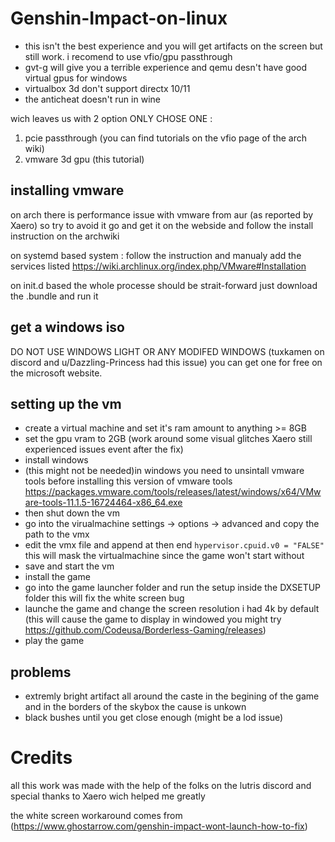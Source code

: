 # Genshin-Impact-on-linux
* this isn't the best experience and you will get artifacts on the screen but still work.
i recomend to use vfio/gpu passthrough
* gvt-g will give you a terrible experience and qemu desn't have good virtual gpus for windows
* virtualbox 3d don't support directx 10/11
* the anticheat doesn't run in wine

wich leaves us with 2 option ONLY CHOSE ONE :
1. pcie passthrough (you can find tutorials on the vfio page of the arch wiki)
2. vmware 3d gpu (this tutorial)
## installing vmware
on arch there is performance issue with vmware from aur (as reported by Xaero)
so try to avoid it go and get it on the webside and follow the install instruction on the archwiki

on systemd based system :
follow the instruction and manualy add the services listed
https://wiki.archlinux.org/index.php/VMware#Installation

on init.d based the whole processe should be strait-forward just download the .bundle and run it

## get a windows iso
DO NOT USE WINDOWS LIGHT OR ANY MODIFED WINDOWS (tuxkamen on discord and u/Dazzling-Princess had this issue)
you can get one for free on the microsoft website.

## setting up the vm
* create a virtual machine and set it's ram amount to anything >= 8GB
* set the gpu vram to 2GB (work around some visual glitches Xaero still experienced issues event after the fix)
* install windows
* (this might not be needed)in windows you need to unsintall vmware tools before installing this version of vmware tools 
https://packages.vmware.com/tools/releases/latest/windows/x64/VMware-tools-11.1.5-16724464-x86_64.exe
* then shut down the vm
* go into the virualmachine settings -> options -> advanced and copy the path to the vmx
* edit the vmx file and append at then end ```hypervisor.cpuid.v0 = "FALSE"``` this will mask the virtualmachine since the game won't start without
* save and start the vm
* install the game
* go into the game launcher folder and run the setup inside the DXSETUP folder this will fix the white screen bug
* launche the game and change the screen resolution i had 4k by default (this will cause the game to display in windowed you might try https://github.com/Codeusa/Borderless-Gaming/releases)
* play the game

## problems
 * extremly bright artifact all around the caste in the begining of the game and in the borders of the skybox the cause is unkown
 * black bushes until you get close enough (might be a lod issue) 

# Credits

all this work was made with the help of the folks on the lutris discord
and special thanks to Xaero wich helped me greatly

the white screen workaround comes from (https://www.ghostarrow.com/genshin-impact-wont-launch-how-to-fix)
